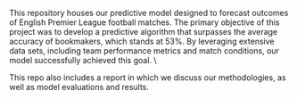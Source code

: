
This repository houses our predictive model designed to forecast outcomes of English Premier League football matches. The primary objective of this project was to develop a predictive algorithm that surpasses the average accuracy of bookmakers, which stands at 53%. By leveraging extensive data sets, including team performance metrics and match conditions, our model successfully achieved this goal. \\

This repo also includes a report in which we discuss our methodologies, as well as model evaluations and results.

